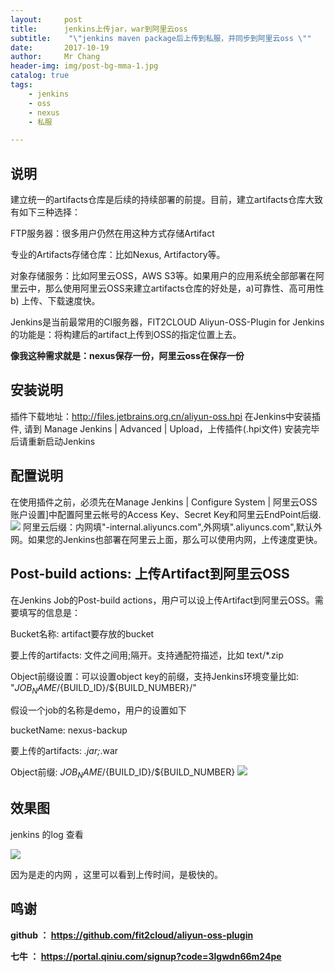 ```yaml
---
layout:     post
title:     	jenkins上传jar，war到阿里云oss
subtitle:    "\"jenkins maven package后上传到私服，并同步到阿里云oss \""
date:       2017-10-19
author:     Mr Chang
header-img: img/post-bg-mma-1.jpg
catalog: true
tags:
    - jenkins
    - oss
    - nexus
    - 私服

---
```



## 说明

建立统一的artifacts仓库是后续的持续部署的前提。目前，建立artifacts仓库大致有如下三种选择：

FTP服务器：很多用户仍然在用这种方式存储Artifact

专业的Artifacts存储仓库：比如Nexus, Artifactory等。

对象存储服务：比如阿里云OSS，AWS S3等。如果用户的应用系统全部部署在阿里云中，那么使用阿里云OSS来建立artifacts仓库的好处是，a)可靠性、高可用性 b) 上传、下载速度快。

Jenkins是当前最常用的CI服务器，FIT2CLOUD Aliyun-OSS-Plugin for Jenkins的功能是：将构建后的artifact上传到OSS的指定位置上去。

**像我这种需求就是：nexus保存一份，阿里云oss在保存一份**


## 安装说明


插件下载地址：http://files.jetbrains.org.cn/aliyun-oss.hpi 在Jenkins中安装插件, 请到 Manage Jenkins | Advanced | Upload，上传插件(.hpi文件) 安装完毕后请重新启动Jenkins

## 配置说明

在使用插件之前，必须先在Manage Jenkins | Configure System | 阿里云OSS账户设置]中配置阿里云帐号的Access Key、Secret Key和阿里云EndPoint后缀.
![](http://cdn-blog.jetbrains.org.cn/17-10-19/1133242.jpg)
阿里云后缀：内网填"-internal.aliyuncs.com",外网填".aliyuncs.com",默认外网。如果您的Jenkins也部署在阿里云上面，那么可以使用内网，上传速度更快。

## Post-build actions: 上传Artifact到阿里云OSS


在Jenkins Job的Post-build actions，用户可以设上传Artifact到阿里云OSS。需要填写的信息是：

Bucket名称: artifact要存放的bucket

要上传的artifacts: 文件之间用;隔开。支持通配符描述，比如 text/*.zip

Object前缀设置：可以设置object key的前缀，支持Jenkins环境变量比如: "${JOB_NAME}/${BUILD_ID}/${BUILD_NUMBER}/"

假设一个job的名称是demo，用户的设置如下

bucketName: nexus-backup

要上传的artifacts: *.jar;*.war

Object前缀: ${JOB_NAME}/${BUILD_ID}/${BUILD_NUMBER}
![](http://cdn-blog.jetbrains.org.cn/17-10-19/36125309.jpg)

## 效果图

jenkins 的log 查看 

![](http://cdn-blog.jetbrains.org.cn/17-10-19/12771597.jpg)

因为是走的内网 ，这里可以看到上传时间，是极快的。



## 鸣谢

**github ： https://github.com/fit2cloud/aliyun-oss-plugin**

**七牛 ： https://portal.qiniu.com/signup?code=3lgwdn66m24pe**




